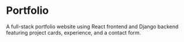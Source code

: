 # Portfolio
A full-stack portfolio website using React frontend and Django backend featuring project cards, experience, and a contact form.
